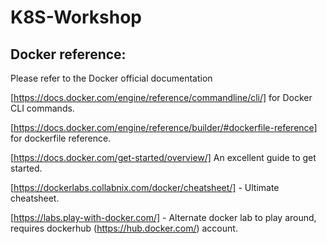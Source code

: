 # K8S-Workshop

## Docker reference:

Please refer to the Docker official documentation

[https://docs.docker.com/engine/reference/commandline/cli/] for Docker CLI commands.

[https://docs.docker.com/engine/reference/builder/#dockerfile-reference] for dockerfile reference.

[https://docs.docker.com/get-started/overview/] An excellent guide to get started.

[https://dockerlabs.collabnix.com/docker/cheatsheet/] - Ultimate cheatsheet.

[https://labs.play-with-docker.com/] - Alternate docker lab to play around, requires dockerhub (https://hub.docker.com/) account.
